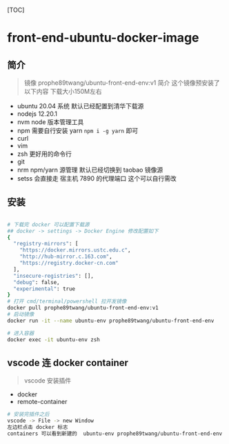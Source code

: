 [TOC]

# front-end-ubuntu-docker-image
## 简介
> 镜像 prophe89twang/ubuntu-front-end-env:v1 简介
> 这个镜像预安装了以下内容
> 下载大小150M左右

- ubuntu 20.04 系统 默认已经配置到清华下载源
- nodejs 12.20.1
- nvm node 版本管理工具
- npm 需要自行安装 yarn `npm i -g yarn` 即可
- curl
- vim
- zsh 更好用的命令行
- git
- nrm npm/yarn 源管理 默认已经切换到 taobao 镜像源
- setss 会直接走 宿主机 7890 的代理端口 这个可以自行需改

## 安装
```bash

# 下载完 docker 可以配置下载源
## docker -> settings -> Docker Engine 修改配置如下
{
  "registry-mirrors": [
    "https://docker.mirrors.ustc.edu.c",
    "http://hub-mirror.c.163.com",
    "https://registry.docker-cn.com"
  ],
  "insecure-registries": [],
  "debug": false,
  "experimental": true
}
# 打开 cmd/terminal/powershell 拉开发镜像
docker pull prophe89twang/ubuntu-front-end-env:v1
# 启动镜像
docker run -it --name ubuntu-env prophe89twang/ubuntu-front-end-env

# 进入容器
docker exec -it ubuntu-env zsh
```

## vscode 连 docker container
> vscode 安装插件
- docker 
- remote-container
```bash
# 安装完插件之后 
vscode -> File -> new Window
左边栏点击 docker 标志
containers 可以看到新建的  ubuntu-env prophe89twang/ubuntu-front-end-env 右键 attach vscode 即可进入即可
```

